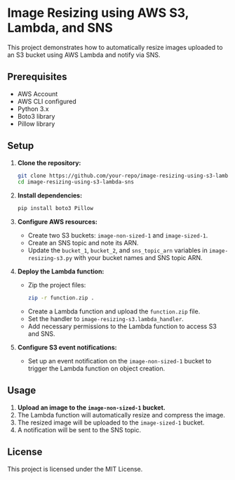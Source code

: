 # Image Resizing using AWS S3, Lambda, and SNS

This project demonstrates how to automatically resize images uploaded to an S3 bucket using AWS Lambda and notify via SNS.

## Prerequisites

- AWS Account
- AWS CLI configured
- Python 3.x
- Boto3 library
- Pillow library

## Setup

1. **Clone the repository:**
    ```sh
    git clone https://github.com/your-repo/image-resizing-using-s3-lambda-sns.git
    cd image-resizing-using-s3-lambda-sns
    ```

2. **Install dependencies:**
    ```sh
    pip install boto3 Pillow
    ```

3. **Configure AWS resources:**
    - Create two S3 buckets: `image-non-sized-1` and `image-sized-1`.
    - Create an SNS topic and note its ARN.
    - Update the `bucket_1`, `bucket_2`, and `sns_topic_arn` variables in `image-resizing-s3.py` with your bucket names and SNS topic ARN.

4. **Deploy the Lambda function:**
    - Zip the project files:
        ```sh
        zip -r function.zip .
        ```
    - Create a Lambda function and upload the `function.zip` file.
    - Set the handler to `image-resizing-s3.lambda_handler`.
    - Add necessary permissions to the Lambda function to access S3 and SNS.

5. **Configure S3 event notifications:**
    - Set up an event notification on the `image-non-sized-1` bucket to trigger the Lambda function on object creation.

## Usage

1. **Upload an image to the `image-non-sized-1` bucket.**
2. The Lambda function will automatically resize and compress the image.
3. The resized image will be uploaded to the `image-sized-1` bucket.
4. A notification will be sent to the SNS topic.

## License

This project is licensed under the MIT License.
